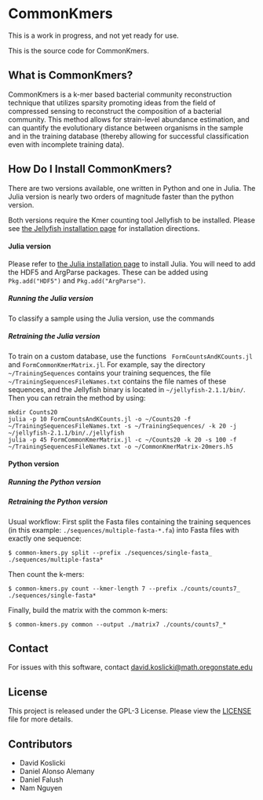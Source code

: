 # CommonKmers #
This is a work in progress, and not yet ready for use.

This is the source code for CommonKmers.

## What is CommonKmers? ##
CommonKmers is a k-mer based bacterial community reconstruction technique that utilizes sparsity promoting ideas from the field of compressed sensing to reconstruct the composition of a bacterial community. This method allows for strain-level abundance estimation, and can quantify the evolutionary distance between organisms in the sample and in the training database (thereby allowing for successful classification even with incomplete training data).


## How Do I Install CommonKmers? ##
There are two versions available, one written in Python and one in Julia. The Julia version is nearly two orders of magnitude faster than the python version.

Both versions require the Kmer counting tool Jellyfish to be installed. Please see [the Jellyfish installation page](http://www.genome.umd.edu/jellyfish.html) for installation directions.

#### Julia version ####
Please refer to [the Julia installation page](http://julialang.org/downloads/) to install Julia.
You will need to add the HDF5 and ArgParse packages. These can be added using `Pkg.add("HDF5")` and `Pkg.add("ArgParse")`.

##### Running the Julia version #####
To classify a sample using the Julia version, use the commands

##### Retraining the Julia version #####
To train on a custom database, use the functions ` FormCountsAndKCounts.jl` and `FormCommonKmerMatrix.jl`. For example, say the directory `~/TrainingSequences` contains your training sequences, the file `~/TrainingSequencesFileNames.txt` contains the file names of these sequences, and the Jellyfish binary is located in `~/jellyfish-2.1.1/bin/`. Then you can retrain the method by using:
```
mkdir Counts20
julia -p 10 FormCountsAndKCounts.jl -o ~/Counts20 -f ~/TrainingSequencesFileNames.txt -s ~/TrainingSequences/ -k 20 -j ~/jellyfish-2.1.1/bin/./jellyfish
julia -p 45 FormCommonKmerMatrix.jl -c ~/Counts20 -k 20 -s 100 -f ~/TrainingSequencesFileNames.txt -o ~/CommonKmerMatrix-20mers.h5
```



#### Python version ####
##### Running the Python version #####

##### Retraining the Python version #####
Usual workflow:
First split the Fasta files containing the training sequences (in this example: `./sequences/multiple-fasta-*.fa`) into Fasta files with exactly one sequence:
```
$ common-kmers.py split --prefix ./sequences/single-fasta_ ./sequences/multiple-fasta*
```

Then count the k-mers:
```
$ common-kmers.py count --kmer-length 7 --prefix ./counts/counts7_ ./sequences/single-fasta*
```

Finally, build the matrix with the common k-mers:
```
$ common-kmers.py common --output ./matrix7 ./counts/counts7_*
```

## Contact ##
For issues with this software, contact david.koslicki@math.oregonstate.edu


## License ##
This project is released under the GPL-3 License. Please view the [LICENSE](LICENSE)
file for more details.


## Contributors ##
+ David Koslicki
+ Daniel Alonso Alemany
+ Daniel Falush
+ Nam Nguyen
